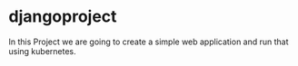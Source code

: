 # djangoproject
In this Project we are going to create a simple web application and run that using kubernetes.
